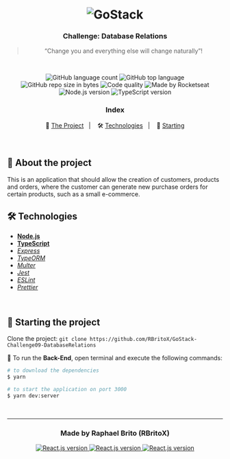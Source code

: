 <h1 align="center">
    <img alt="GoStack" src="https://camo.githubusercontent.com/8c13dc2618dbd7f76d1d574350b98fdee1335ce5/68747470733a2f2f726f636b6574736561742d63646e2e73332d73612d656173742d312e616d617a6f6e6177732e636f6d2f626f6f7463616d702d6865616465722e706e67" />
</h1>

<h3 align="center">
  Challenge: Database Relations
</h3>

<blockquote align="center">
  “Change you and everything else will change naturally”!
</blockquote>

<br>

<p align="center">
  <img alt="GitHub language count" src="https://img.shields.io/github/languages/count/rbritox/GoStack-Challenge09-DatabaseRelations">

  <img alt="GitHub top language" src="https://img.shields.io/github/languages/top/rbritox/GoStack-Challenge09-DatabaseRelations">

  <img alt="GitHub repo size in bytes" src="https://img.shields.io/github/repo-size/rbritox/GoStack-Challenge09-DatabaseRelations">

  <img alt="Code quality" src="https://app.codacy.com/project/badge/Grade/c86e1c4291824dc78ebfb9cdf9ed50e7">

  <img alt="Made by Rocketseat" src="https://img.shields.io/github/license/rbritox/GoStack-Github-Explorer">

  <br>

  <img alt="Node.js version" src="https://img.shields.io/badge/Node.js-v12.16.1-689f63?style=flat&logoColor=689f63&logo=node.js">

  <img alt="TypeScript version" src="https://img.shields.io/badge/TypeScript-v3.8.3-007acc?style=flat&logoColor=007acc&logo=typescript">
</p>

<h3 align="center">
  Index
</h3>

<p align="center">
  📝 <a href="#-about-the-project">The Project</a>&nbsp;&nbsp;&nbsp;|&nbsp;&nbsp;&nbsp;
  🛠 <a href="#-technologies">Technologies</a>&nbsp;&nbsp;&nbsp;|&nbsp;&nbsp;&nbsp;
  🏁 <a href="#-starting-the-project">Starting</a>
</p>

<br>

## 📝 About the project
This is an application that should allow the creation of customers, products and orders, where the customer can generate new purchase orders for certain products, such as a small e-commerce.

## 🛠 Technologies
- **[Node.js](https://nodejs.org/en/)**
- **[TypeScript](https://www.typescriptlang.org/)**
- *[Express](https://expressjs.com/pt-br/)*
- *[TypeORM](https://typeorm.io/#/)*
- *[Multer](https://github.com/expressjs/multer)*
- *[Jest](https://jestjs.io/)*
- *[ESLint](https://jestjs.io/)*
- *[Prettier](https://jestjs.io/)*

<br>

## 🏁 Starting the project
Clone the project: `git clone https://github.com/RBritoX/GoStack-Challenge09-DatabaseRelations`

🤖 To run the **Back-End**, open terminal and execute the following commands:

````zsh
# to download the dependencies
$ yarn

# to start the application on port 3000
$ yarn dev:server
````
<br>

---

<h3 align="center">
  Made by Raphael Brito (RBritoX)
</h3>

<p align="center">
  <a href="https://www.linkedin.com/in/raphaellbrito/">
    <img alt="React.js version" src="https://img.shields.io/badge/LinkedIn-/in/raphaellbrito-0e76a8?style=flat&logoColor=white&logo=linkedin">
  </a>
  <a href="https://www.facebook.com/RaphaBrito">
    <img alt="React.js version" src="https://img.shields.io/badge/Facebook-/RaphaBrito-1778F2?style=flat&logoColor=white&logo=facebook">
  </a>
  <a href="https://www.instagram.com/raphaellbrito/">
    <img alt="React.js version" src="https://img.shields.io/badge/Instagram-@raphaellbrito-833AB4?style=flat&logoColor=white&logo=instagram">
  </a>
</p>
